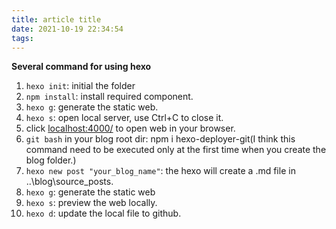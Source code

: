 ```yaml
---
title: article title
date: 2021-10-19 22:34:54
tags:
---
```


**Several command for using hexo**<br>
1. ```hexo init```: initial the folder
2. ```npm install```: install required component.
3. ```hexo g```: generate the static web.
4. ```hexo s```: open local server, use Ctrl+C to close it.
5. click [localhost:4000/](localhost:4000/) to open web in your browser.
6. ```git bash``` in your blog root dir: npm i hexo-deployer-git(I think this command need to be executed only at the first time when you create the blog folder.)
7. ```hexo new post "your_blog_name"```: the hexo will create a .md file in ..\blog\source\_posts\.
8. ```hexo g```: generate the static web
9. ```hexo s```: preview the web locally.
10. ```hexo d```: update the local file to github.
